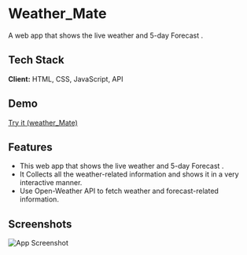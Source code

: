 # Weather_Mate
A web app that shows the live weather and 5-day Forecast .

## Tech Stack

**Client:** HTML, CSS, JavaScript, API

## Demo

[Try it (weather_Mate)](https://m-njot-singh.github.io/Weather_Mate/)

## Features

- This web app that shows the live weather and 5-day Forecast .
- It Collects all the weather-related information and shows it in a very interactive manner.
- Use Open-Weather API to fetch weather and forecast-related information.

## Screenshots

![App Screenshot](https://via.placeholder.com/468x300?text=App+Screenshot+Here)


